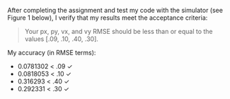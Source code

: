 After completing the assignment and test my code with the simulator (see Figure 1 below), I verify that my results meet the acceptance criteria:

> Your px, py, vx, and vy RMSE should be less than or equal to the values [.09, .10, .40, .30]. 

My accuracy (in RMSE terms):

- 0.0781302 < .09 ✓
- 0.0818053 < .10 ✓
- 0.316293 < .40 ✓
- 0.292331 < .30 ✓
